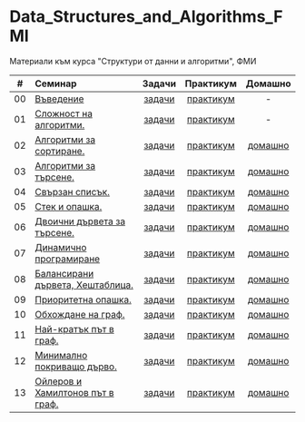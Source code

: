 # Data_Structures_and_Algorithms_FMI
Материали към курса "Структури от данни и алгоритми", ФМИ

|   #   | Семинар                                             |               Задачи                |           Практикум            |                            Домашно                            |
| :---: | :-------------------------------------------------- | :---------------------------------: | :----------------------------: | :-----------------------------------------------------------: |
|  00   | [Въведение](Week_00/Seminar)                        | [задачи](Week_00/Seminar/Solutions) | [практикум](Week_00/Practicum) |                               -                               |
|  01   | [Сложност на алгоритми.](Week_01/Seminar)           | [задачи](Week_01/Seminar/Solutions) | [практикум](Week_01/Practicum) |                               -                               |
|  02   | [Алгоритми за сортиране.](Week_02/Seminar)          | [задачи](Week_02/Seminar/Solutions) | [практикум](Week_02/Practicum) | [домашно](https://www.hackerrank.com/contests/sda-hw-1-2024)  |
|  03   | [Алгоритми за търсене.](Week_03/Seminar)            | [задачи](Week_03/Seminar/Solutions) | [практикум](Week_03/Practicum) | [домашно](https://www.hackerrank.com/contests/sda-hw-2-2024)  |
|  04   | [Свързан списък.](Week_04/Seminar)                  | [задачи](Week_04/Seminar/Solutions) | [практикум](Week_04/Practicum) | [домашно](https://www.hackerrank.com/contests/sda-hw-3-2024)  |
|  05   | [Стек и опашка.](Week_05/Seminar)                   | [задачи](Week_05/Seminar/Solutions) | [практикум](Week_05/Practicum) | [домашно](https://www.hackerrank.com/contests/sda-hw-4-2024)  |
|  06   | [Двоични дървета за търсене.](Week_06/Seminar)      | [задачи](Week_06/Seminar/Solutions) | [практикум](Week_06/Practicum) | [домашно](https://www.hackerrank.com/contests/sda-hw-5-2024)  |
|  07   | [Динамично програмиране](Week_07/Seminar)           | [задачи](Week_07/Seminar/Solutions) | [практикум](Week_07/Practicum) | [домашно](https://www.hackerrank.com/contests/sda-hw-6-2024)  |
|  08   | [Балансирани дървета, Хештаблица.](Week_08/Seminar) | [задачи](Week_08/Seminar/Solutions) | [практикум](Week_08/Practicum) | [домашно](https://www.hackerrank.com/contests/sda-hw-7-2024)  |
|  09   | [Приоритетна опашка.](Week_09/Seminar)              | [задачи](Week_09/Seminar/Solutions) | [практикум](Week_09/Practicum) | [домашно](https://www.hackerrank.com/contests/sda-hw-8-2024)  |
|  10   | [Обхождане на граф.](Week_10/Seminar)               | [задачи](Week_10/Seminar/Solutions) | [практикум](Week_10/Practicum) | [домашно](https://www.hackerrank.com/contests/sda-hw-9-2024)  |
|  11   | [Най-кратък път в граф.](Week_11/Seminar)           | [задачи](Week_11/Seminar/Solutions) | [практикум](Week_11/Practicum) | [домашно](https://www.hackerrank.com/contests/sda-hw-10-2024) |
|  12   | [Минимално покриващо дърво.](Week_12/Seminar)       | [задачи](Week_12/Seminar/Solutions) | [практикум](Week_12/Practicum) | [домашно](https://www.hackerrank.com/contests/sda-hw-11-2024) |
|  13   | [Ойлеров и Хамилтонов път в граф.](Week_13/Seminar) | [задачи](Week_13/Seminar/Solutions) | [практикум](Week_13/Practicum) | [домашно](https://www.hackerrank.com/contests/sda-hw-12-2024) |
